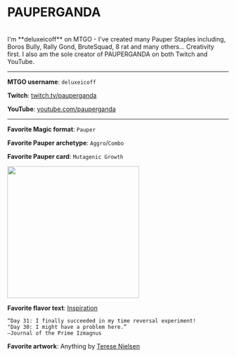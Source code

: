 # PAUPERGANDA

<br>
I'm **deluxeicoff** on MTGO - I've created many Pauper Staples including, Boros Bully, Rally Gond, BruteSquad, 8 rat and many others...  Creativity first.  I also am the sole creator of PAUPERGANDA on both Twitch and YouTube.

---

**MTGO username**: `deluxeicoff`

**Twitch**: [twitch.tv/pauperganda](https://www.twitch.tv/pauperganda)

**YouTube**: [youtube.com/pauperganda](https://www.youtube.com/pauperganda)

---

**Favorite Magic format**: `Pauper`

**Favorite Pauper archetype**: `Aggro`/`Combo`

**Favorite Pauper card**: `Mutagenic Growth`

<a href="https://scryfall.com/card/nph/116/mutagenic-growth"><img src="https://c1.scryfall.com/file/scryfall-cards/large/front/a/f/af2d23da-70a1-49ba-91bf-c110cc4bbedc.jpg" width="300" class="rounded-image"/></a>

**Favorite flavor text**: [Inspiration](https://scryfall.com/card/w17/10/inspiration)

```
“Day 31: I finally succeeded in my time reversal experiment!
"Day 30: I might have a problem here.”
—Journal of the Prime Izmagnus
```

**Favorite artwork**: Anything by [Terese Nielsen](https://scryfall.com/search?as=grid&order=name&q=%28artist%3ATerese+artist%3ANielsen%29)
